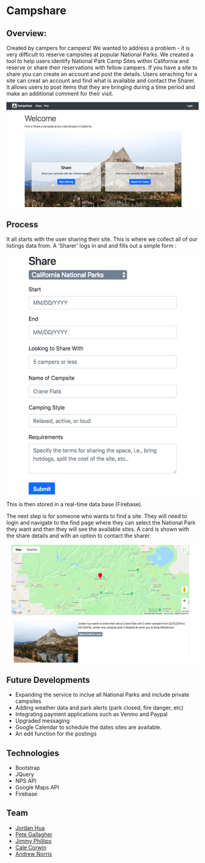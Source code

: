 # Campshare

## Overview:
Created by campers for campers! We wanted to address a problem - it is very difficult to reserve campsites at popular National Parks. We created a tool to help users identify National Park Camp Sites within California and reserve or share their reservations with fellow campers. If you have a site to share you can create an account and post the details. Users seraching for a site can creat an account and find what is available and contact the Sharer. It allows users to post items that they are bringing during a time period and make an additional comment for their visit.  

![Homepage](./assets/images/Campshare_home.png)

## Process
It all starts with the user sharing their site. This is where we collect all of our listings data from. A 'Sharer' logs  in and and fills out a simple form :

![login form](./assets/images/form.png)

This is then stored in a real-time data base (Firebase).

The next step is for someone who wants to find a site. They will need to login and navigate to the find page where they can select the National Park they want and then they will see the available sites. A card is shown with the share details and with an option to contact the sharer.

![find page](./assets/images/find.png)

## Future Developments
* Expanding the service to inclue all National Parks and include private campsites
* Adding weather data and park alerts (park closed, fire danger, etc)
* Integrating payment applications such as Venmo and Paypal
* Upgraded messaging 
* Google Calendar to schedule the dates sites are available.
* An edit function for the postings

## Technologies

* Bootstrap
* JQuery
* NPS API
* Google Maps API
* Firebase

## Team
* [Jordan Hua](https://github.com/jayhua97)
* [Pete Gallagher](https://github.com/pete270922)
* [Jimmy Phillips](https://github.com/didgeridoodude)
* [Cale Corwin](https://github.com/calec)
* [Andrew Norris](https://github.com/Drewbott)


